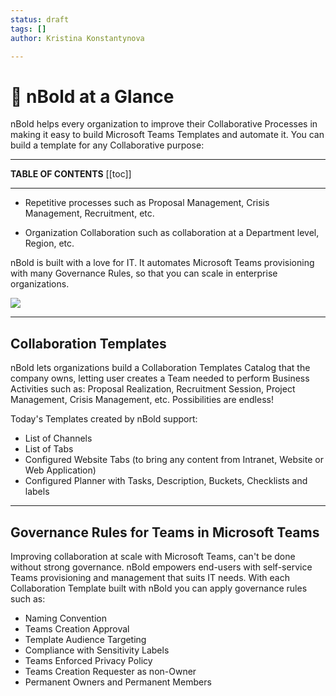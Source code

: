 ```yaml
---
status: draft
tags: []
author: Kristina Konstantynova

---
```

# 🚀 nBold at a Glance

nBold helps every organization to improve their Collaborative Processes in making it easy to build Microsoft Teams Templates and automate it. You can build a template for any Collaborative purpose:

***

**TABLE OF CONTENTS**
\[\[toc\]\]

***

* Repetitive processes such as Proposal Management, Crisis Management, Recruitment, etc.


* Organization Collaboration such as collaboration at a Department level, Region, etc.

nBold is built with a love for IT. It automates Microsoft Teams provisioning with many Governance Rules, so that you can scale in enterprise organizations.

![](https://salestim.intercom-attachments-1.com/i/o/163970142/6c6ce79227d8934e8eeb81c9/automationConcept.png)

***

## Collaboration Templates

nBold lets organizations build a Collaboration Templates Catalog that the company owns, letting user creates a Team needed to perform Business Activities such as: Proposal Realization, Recruitment Session, Project Management, Crisis Management, etc. Possibilities are endless!

Today's Templates created by nBold support:

* List of Channels
* List of Tabs
* Configured Website Tabs (to bring any content from Intranet, Website or Web Application)
* Configured Planner with Tasks, Description, Buckets, Checklists and labels

***

## Governance Rules for Teams in Microsoft Teams

Improving collaboration at scale with Microsoft Teams, can't be done without strong governance. nBold empowers end-users with self-service Teams provisioning and management that suits IT needs. With each Collaboration Template built with nBold you can apply governance rules such as:

* Naming Convention
* Teams Creation Approval
* Template Audience Targeting
* Compliance with Sensitivity Labels
* Teams Enforced Privacy Policy
* Teams Creation Requester as non-Owner
* Permanent Owners and Permanent Members